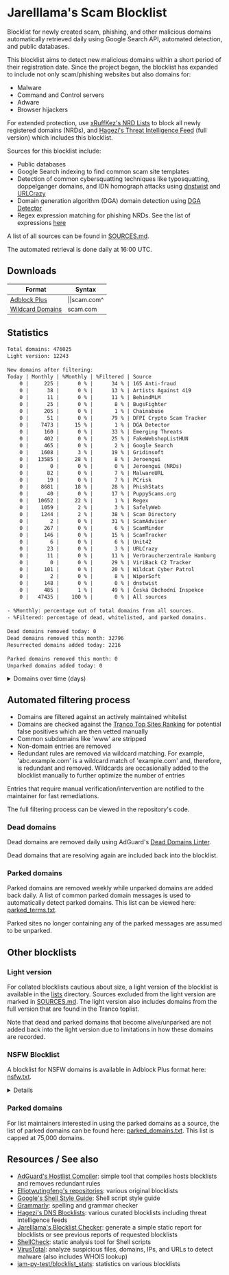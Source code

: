# Jarelllama's Scam Blocklist

Blocklist for newly created scam, phishing, and other malicious domains automatically retrieved daily using Google Search API, automated detection, and public databases.

This blocklist aims to detect new malicious domains within a short period of their registration date. Since the project began, the blocklist has expanded to include not only scam/phishing websites but also domains for:

- Malware
- Command and Control servers
- Adware
- Browser hijackers

For extended protection, use [xRuffKez's NRD Lists](https://github.com/xRuffKez/NRD) to block all newly registered domains (NRDs), and [Hagezi's Threat Intelligence Feed](https://github.com/hagezi/dns-blocklists?tab=readme-ov-file#tif) (full version) which includes this blocklist.

Sources for this blocklist include:

- Public databases
- Google Search indexing to find common scam site templates
- Detection of common cybersquatting techniques like typosquatting, doppelganger domains, and IDN homograph attacks using [dnstwist](https://github.com/elceef/dnstwist) and [URLCrazy](https://github.com/urbanadventurer/urlcrazy)
- Domain generation algorithm (DGA) domain detection using [DGA Detector](https://github.com/exp0se/dga_detector)
- Regex expression matching for phishing NRDs. See the list of expressions [here](https://github.com/jarelllama/Scam-Blocklist/blob/main/config/phishing_detection.csv)

A list of all sources can be found in [SOURCES.md](https://github.com/jarelllama/Scam-Blocklist/blob/main/SOURCES.md).

The automated retrieval is done daily at 16:00 UTC.

## Downloads

| Format | Syntax |
| --- | --- |
| [Adblock Plus](https://raw.githubusercontent.com/jarelllama/Scam-Blocklist/main/lists/adblock/scams.txt) | \|\|scam.com^ |
| [Wildcard Domains](https://raw.githubusercontent.com/jarelllama/Scam-Blocklist/main/lists/wildcard_domains/scams.txt) | scam.com |

## Statistics

``` text
Total domains: 476025
Light version: 12243

New domains after filtering:
Today | Monthly | %Monthly | %Filtered | Source
    0 |     225 |      0 % |      34 % | 165 Anti-fraud
    0 |      38 |      0 % |      13 % | Artists Against 419
    0 |      11 |      0 % |      11 % | BehindMLM
    0 |      25 |      0 % |       8 % | BugsFighter
    0 |     205 |      0 % |       1 % | Chainabuse
    0 |      51 |      0 % |      79 % | DFPI Crypto Scam Tracker
    0 |    7473 |     15 % |       1 % | DGA Detector
    0 |     160 |      0 % |      33 % | Emerging Threats
    0 |     402 |      0 % |      25 % | FakeWebshopListHUN
    0 |     465 |      0 % |       2 % | Google Search
    0 |    1608 |      3 % |      19 % | Gridinsoft
    0 |   13585 |     28 % |       8 % | Jeroengui
    0 |       0 |      0 % |       0 % | Jeroengui (NRDs)
    0 |      82 |      0 % |       7 % | MalwareURL
    0 |      19 |      0 % |       7 % | PCrisk
    0 |    8681 |     18 % |      28 % | PhishStats
    0 |      40 |      0 % |      17 % | PuppyScams.org
    0 |   10652 |     22 % |       1 % | Regex
    0 |    1059 |      2 % |       3 % | SafelyWeb
    0 |    1244 |      2 % |      38 % | Scam Directory
    0 |       2 |      0 % |      31 % | ScamAdviser
    0 |     267 |      0 % |       6 % | ScamMinder
    0 |     146 |      0 % |      15 % | ScamTracker
    0 |       6 |      0 % |       6 % | Unit42
    0 |      23 |      0 % |       3 % | URLCrazy
    0 |      11 |      0 % |      11 % | Verbraucherzentrale Hamburg
    0 |       0 |      0 % |      29 % | ViriBack C2 Tracker
    0 |     101 |      0 % |      20 % | Wildcat Cyber Patrol
    0 |       2 |      0 % |       8 % | WiperSoft
    0 |     148 |      0 % |       0 % | dnstwist
    0 |     485 |      1 % |      49 % | Česká Obchodní Inspekce
    0 |   47435 |    100 % |       0 % | All sources

- %Monthly: percentage out of total domains from all sources.
- %Filtered: percentage of dead, whitelisted, and parked domains.

Dead domains removed today: 0
Dead domains removed this month: 32796
Resurrected domains added today: 2216

Parked domains removed this month: 0
Unparked domains added today: 0
```

<details>
<summary>Domains over time (days)</summary>

![Domains over time](https://raw.githubusercontent.com/iam-py-test/blocklist_stats/main/stats/Jarelllamas_Scam_Blocklist.png)

Courtesy of iam-py-test/blocklist_stats.
</details>

## Automated filtering process

- Domains are filtered against an actively maintained whitelist
- Domains are checked against the [Tranco Top Sites Ranking](https://tranco-list.eu/) for potential false positives which are then vetted manually
- Common subdomains like 'www' are stripped
- Non-domain entries are removed
- Redundant rules are removed via wildcard matching. For example, 'abc.example.com' is a wildcard match of 'example.com' and, therefore, is redundant and removed. Wildcards are occasionally added to the blocklist manually to further optimize the number of entries

Entries that require manual verification/intervention are notified to the maintainer for fast remediations.

The full filtering process can be viewed in the repository's code.

### Dead domains

Dead domains are removed daily using AdGuard's [Dead Domains Linter](https://github.com/AdguardTeam/DeadDomainsLinter).

Dead domains that are resolving again are included back into the blocklist.

### Parked domains

Parked domains are removed weekly while unparked domains are added back daily. A list of common parked domain messages is used to automatically detect parked domains. This list can be viewed here: [parked_terms.txt](https://github.com/jarelllama/Scam-Blocklist/blob/main/config/parked_terms.txt).

Parked sites no longer containing any of the parked messages are assumed to be unparked.

## Other blocklists

### Light version

For collated blocklists cautious about size, a light version of the blocklist is available in the [lists](https://github.com/jarelllama/Scam-Blocklist/tree/main/lists) directory. Sources excluded from the light version are marked in [SOURCES.md](https://github.com/jarelllama/Scam-Blocklist/blob/main/SOURCES.md). The light version also includes domains from the full version that are found in the Tranco toplist.

Note that dead and parked domains that become alive/unparked are not added back into the light version due to limitations in how these domains are recorded.

### NSFW Blocklist

A blocklist for NSFW domains is available in Adblock Plus format here:
[nsfw.txt](https://raw.githubusercontent.com/jarelllama/Scam-Blocklist/main/lists/adblock/nsfw.txt).

<details>
<summary>Details</summary>
<ul>
<li>Domains are automatically retrieved from the Tranco Top Sites Ranking daily</li>
<li>Dead domains are removed daily</li>
<li>Note that resurrected domains are not added back</li>
<li>Note that parked domains are not checked for</li>
</ul>
Total domains: 13756
<br>
<br>
This blocklist does not just include adult videos, but also NSFW content of the artistic variety (rule34, illustrations, etc).
</details>

### Parked domains

For list maintainers interested in using the parked domains as a source, the list of parked domains can be found here: [parked_domains.txt](https://github.com/jarelllama/Scam-Blocklist/blob/main/data/parked_domains.txt). This list is capped at 75,000 domains.

## Resources / See also

- [AdGuard's Hostlist Compiler](https://github.com/AdguardTeam/HostlistCompiler): simple tool that compiles hosts blocklists and removes redundant rules
- [Elliotwutingfeng's repositories](https://github.com/elliotwutingfeng?tab=repositories): various original blocklists
- [Google's Shell Style Guide](https://google.github.io/styleguide/shellguide.html): Shell script style guide
- [Grammarly](https://grammarly.com/): spelling and grammar checker
- [Hagezi's DNS Blocklists](https://github.com/hagezi/dns-blocklists): various curated blocklists including threat intelligence feeds
- [Jarelllama's Blocklist Checker](https://github.com/jarelllama/Blocklist-Checker): generate a simple static report for blocklists or see previous reports of requested blocklists
- [ShellCheck](https://github.com/koalaman/shellcheck): static analysis tool for Shell scripts
- [VirusTotal](https://www.virustotal.com/): analyze suspicious files, domains, IPs, and URLs to detect malware (also includes WHOIS lookup)
- [iam-py-test/blocklist_stats](https://github.com/iam-py-test/blocklist_stats): statistics on various blocklists

